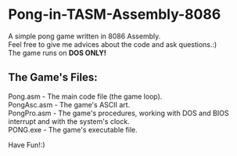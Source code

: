 # Pong-in-TASM-Assembly-8086
A simple pong game written in 8086 Assembly.  
Feel free to give me advices about the code and ask questions.:)  
The game runs on **DOS ONLY!**

## The Game's Files:
Pong.asm - The main code file (the game loop).  
PongAsc.asm - The game's ASCII art.  
PongPro.asm - The game's procedures, working with DOS and BIOS interrupt and with the system's clock.  
PONG.exe - The game's executable file.

Have Fun!:)
